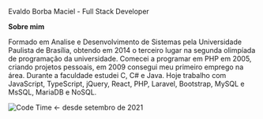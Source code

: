 Evaldo Borba Maciel - Full Stack Developer

**Sobre mim**

Formado em Analise e Desenvolvimento de Sistemas pela Universidade Paulista de Brasília, obtendo em 2014 o terceiro lugar na segunda olimpíada de programação da universidade. Comecei a programar em PHP em 2005, criando projetos pessoais, em 2009 consegui meu primeiro emprego na área. Durante a faculdade estudei C, C# e Java. Hoje trabalho com JavaScript, TypeScript, jQuery, React, PHP, Laravel, Bootstrap, MySQL e MsSQL, MariaDB e NoSQL.

 
![Code Time](https://img.shields.io/endpoint?style=flat&url=https://codetime-api.datreks.com/badge/2406?logoColor=white%26project=%26recentMS=0%26showProject=false) <- desde setembro de 2021
